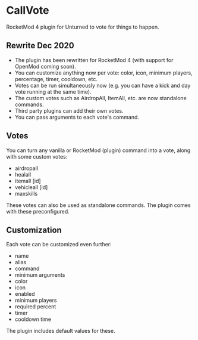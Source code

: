 # CallVote
RocketMod 4 plugin for Unturned to vote for things to happen.

## Rewrite Dec 2020
- The plugin has been rewritten for RocketMod 4 (with support for OpenMod coming soon).
- You can customize anything now per vote: color, icon, minimum players, percentage, timer, cooldown, etc.
- Votes can be run simultaneously now (e.g. you can have a kick and day vote running at the same time).
- The custom votes such as AirdropAll, ItemAll, etc. are now standalone commands.
- Third party plugins can add their own votes.
- You can pass arguments to each vote's command.

## Votes
You can turn any vanilla or RocketMod (plugin) command into a vote, along with some custom votes:
- airdropall
- healall
- itemall [id]
- vehicleall [id]
- maxskills

These votes can also be used as standalone commands. The plugin comes with these preconfigured.

## Customization
Each vote can be customized even further:
- name
- alias
- command
- minimum arguments
- color
- icon
- enabled
- minimum players
- required percent
- timer
- cooldown time

The plugin includes default values for these.